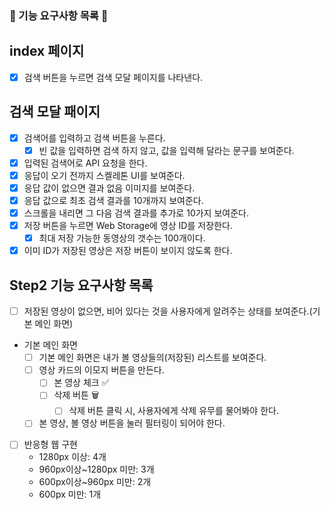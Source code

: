 ### 🎯 기능 요구사항 목록 🎯

## index 페이지

- [x] 검색 버튼을 누르면 검색 모달 페이지를 나타낸다.

## 검색 모달 패이지

- [x] 검색어를 입력하고 검색 버튼을 누른다.
  - [x] 빈 값을 입력하면 검색 하지 않고, 값을 입력해 달라는 문구를 보여준다.
- [x] 입력된 검색어로 API 요청을 한다.
- [x] 응답이 오기 전까지 스켈레톤 UI를 보여준다.
- [x] 응답 값이 없으면 결과 없음 이미지를 보여준다.
- [x] 응답 값으로 최초 검색 결과를 10개까지 보여준다.
- [x] 스크롤을 내리면 그 다음 검색 결과를 추가로 10가지 보여준다.
- [x] 저장 버튼을 누르면 Web Storage에 영상 ID를 저장한다.
  - [x] 최대 저장 가능한 동영상의 갯수는 100개이다.
- [x] 이미 ID가 저장된 영상은 저장 버튼이 보이지 않도록 한다.

## Step2 기능 요구사항 목록

- [ ] 저장된 영상이 없으면, 비어 있다는 것을 사용자에게 알려주는 상태를 보여준다.(기본 메인 화면)
- 기본 메인 화면
  - [ ] 기본 메인 화면은 내가 볼 영상들의(저장된) 리스트를 보여준다.
  - [ ] 영상 카드의 이모지 버튼을 만든다.
    - [ ] 본 영상 체크 ✅
    - [ ] 삭제 버튼 🗑️
      - [ ] 삭제 버튼 클릭 시, 사용자에게 삭제 유무를 물어봐야 한다.
  - [ ] 본 영상, 볼 영상 버튼을 눌러 필터링이 되어야 한다.
- [ ] 반응형 웹 구현
  - 1280px 이상: 4개
  - 960px이상~1280px 미만: 3개
  - 600px이상~960px 미만: 2개
  - 600px 미만: 1개
